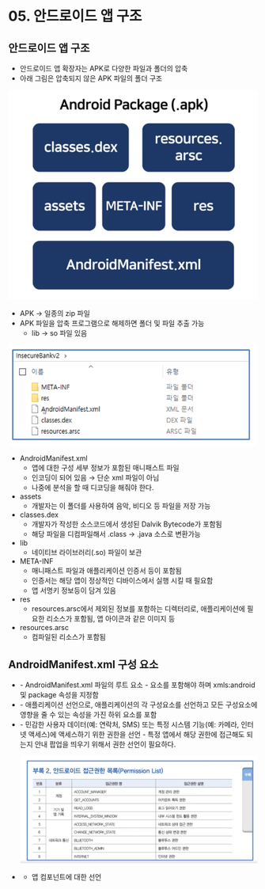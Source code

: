 # 05. 안드로이드 앱 구조

## 안드로이드 앱 구조

- 안드로이드 앱 확장자는 APK로 다양한 파일과 폴더의 압축
- 아래 그림은 압축되지 않은 APK 파일의 폴더 구조

![Untitled](/Resources/ch.05/1.png)

- APK → 일종의 zip 파일
- APK 파일을 압축 프로그램으로 해제하면 폴더 및 파일 추출 가능
    - lib → so 파일 있음

![Untitled](/Resources/ch.05/2.png)

- AndroidManifest.xml
    - 앱에 대한 구성 세부 정보가 포함된 매니패스트 파일
    - 인코딩이 되어 있음 → 단순 xml 파일이 아님
    - 나중에 분석을 할 때 디코딩을 해줘야 한다.
- assets
    - 개발자는 이 폴더를 사용하여 음악, 비디오 등 파일을 저장 가능
- classes.dex
    - 개발자가 작성한 소스코드에서 생성된 Dalvik Bytecode가 포함됨
    - 해당 파일을 디컴파일해서 .class → .java 소스로 변환가능
- lib
    - 네이티브 라이브러리(.so) 파일이 보관
- META-INF
    - 매니패스트 파일과 애플리케이션 인증서 등이 포함됨
    - 인증서는 해당 앱이 정상적인 디바이스에서 실행 시킬 때 필요함
    - 앱 서명키 정보등이 담겨 있음
- res
    - resources.arsc에서 제외된 정보를 포함하는 디렉터리로, 애플리케이션에 필요한 리소스가 포함됨, 앱 아이콘과 같은 이미지 등
- resources.arsc
    - 컴파일된 리소스가 포함됨

## AndroidManifest.xml 구성 요소

- <manifest>
    - AndroidManifest.xml 파일의 루트 요소
    - <application> 요소를 포함해야 하며 xmls:android 및 package 속성을 지정함
- <application>
    - 애플리케이션 선언으로, 애플리케이션의 각 구성요소를 선언하고 모든 구성요소에 영향을 줄 수 있는 속성을 가진 하위 요소를 포함
- <uses-permission>
    - 민감한 사용자 데이터(예: 연락처, SMS) 또는 특정 시스템 기능(예: 카메라, 인터넷 액세스)에 액세스하기 위한 권한을 선언
    - 특정 앱에서 해당 권한에 접근해도 되는지 안내 팝업을 띄우기 위해서 권한 선언이 필요하다.
    
    ![Untitled](/Resources/ch.05/3.png)
    
- <activity> <service> <provider> <receiver>
    - 앱 컴포넌트에 대한 선언